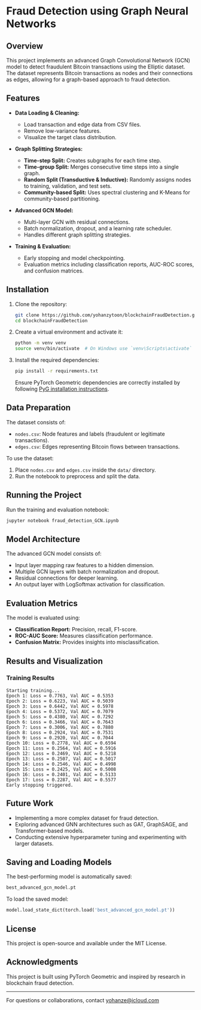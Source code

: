 # Fraud Detection using Graph Neural Networks

## Overview

This project implements an advanced Graph Convolutional Network (GCN) model to detect fraudulent Bitcoin transactions using the Elliptic dataset. The dataset represents Bitcoin transactions as nodes and their connections as edges, allowing for a graph-based approach to fraud detection.

## Features

- **Data Loading & Cleaning:**
  - Load transaction and edge data from CSV files.
  - Remove low-variance features.
  - Visualize the target class distribution.

- **Graph Splitting Strategies:**
  - **Time-step Split:** Creates subgraphs for each time step.
  - **Time-group Split:** Merges consecutive time steps into a single graph.
  - **Random Split (Transductive & Inductive):** Randomly assigns nodes to training, validation, and test sets.
  - **Community-based Split:** Uses spectral clustering and K-Means for community-based partitioning.

- **Advanced GCN Model:**
  - Multi-layer GCN with residual connections.
  - Batch normalization, dropout, and a learning rate scheduler.
  - Handles different graph splitting strategies.

- **Training & Evaluation:**
  - Early stopping and model checkpointing.
  - Evaluation metrics including classification reports, AUC-ROC scores, and confusion matrices.

## Installation

1. Clone the repository:
   ```bash
   git clone https://github.com/yohanzytoon/blockchainFraudDetection.git
   cd blockchainFraudDetection
   ```

2. Create a virtual environment and activate it:
   ```bash
   python -m venv venv
   source venv/bin/activate  # On Windows use `venv\Scripts\activate`
   ```

3. Install the required dependencies:
   ```bash
   pip install -r requirements.txt
   ```
   Ensure PyTorch Geometric dependencies are correctly installed by following [PyG installation instructions](https://pytorch-geometric.readthedocs.io/en/latest/notes/installation.html).

## Data Preparation

The dataset consists of:
- `nodes.csv`: Node features and labels (fraudulent or legitimate transactions).
- `edges.csv`: Edges representing Bitcoin flows between transactions.

To use the dataset:
1. Place `nodes.csv` and `edges.csv` inside the `data/` directory.
2. Run the notebook to preprocess and split the data.

## Running the Project

Run the training and evaluation notebook:
```bash
jupyter notebook fraud_detection_GCN.ipynb
```

## Model Architecture

The advanced GCN model consists of:
- Input layer mapping raw features to a hidden dimension.
- Multiple GCN layers with batch normalization and dropout.
- Residual connections for deeper learning.
- An output layer with LogSoftmax activation for classification.

## Evaluation Metrics

The model is evaluated using:
- **Classification Report:** Precision, recall, F1-score.
- **ROC-AUC Score:** Measures classification performance.
- **Confusion Matrix:** Provides insights into misclassification.

## Results and Visualization

### Training Results

```
Starting training...
Epoch 1: Loss = 0.7763, Val AUC = 0.5353
Epoch 2: Loss = 0.6223, Val AUC = 0.5039
Epoch 3: Loss = 0.6442, Val AUC = 0.5978
Epoch 4: Loss = 0.5372, Val AUC = 0.7079
Epoch 5: Loss = 0.4380, Val AUC = 0.7292
Epoch 6: Loss = 0.3466, Val AUC = 0.7643
Epoch 7: Loss = 0.3006, Val AUC = 0.7880
Epoch 8: Loss = 0.2924, Val AUC = 0.7531
Epoch 9: Loss = 0.2920, Val AUC = 0.7044
Epoch 10: Loss = 0.2778, Val AUC = 0.6594
Epoch 11: Loss = 0.2564, Val AUC = 0.5916
Epoch 12: Loss = 0.2469, Val AUC = 0.5218
Epoch 13: Loss = 0.2507, Val AUC = 0.5017
Epoch 14: Loss = 0.2546, Val AUC = 0.4998
Epoch 15: Loss = 0.2425, Val AUC = 0.5008
Epoch 16: Loss = 0.2401, Val AUC = 0.5133
Epoch 17: Loss = 0.2287, Val AUC = 0.5577
Early stopping triggered.
```

## Future Work
- Implementing a more complex dataset for fraud detection.
- Exploring advanced GNN architectures such as GAT, GraphSAGE, and Transformer-based models.
- Conducting extensive hyperparameter tuning and experimenting with larger datasets.

## Saving and Loading Models

The best-performing model is automatically saved:
```bash
best_advanced_gcn_model.pt
```
To load the saved model:
```python
model.load_state_dict(torch.load('best_advanced_gcn_model.pt'))
```


## License
This project is open-source and available under the MIT License.

## Acknowledgments
This project is built using PyTorch Geometric and inspired by research in blockchain fraud detection.

---
For questions or collaborations, contact yohanze@icloud.com

